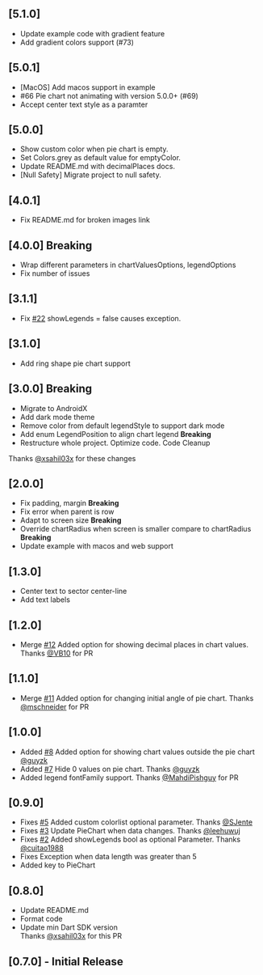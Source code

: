 ## [5.1.0]

- Update example code with gradient feature
- Add gradient colors support (#73)

## [5.0.1]

- [MacOS] Add macos support in example
- <fix> #66 Pie chart not animating with version 5.0.0+ (#69)  
- Accept center text style as a paramter

## [5.0.0]

* Show custom color when pie chart is empty.
* Set Colors.grey as default value for emptyColor.
* Update README.md with decimalPlaces docs.
* [Null Safety] Migrate project to null safety.

## [4.0.1]

* Fix README.md for broken images link

## [4.0.0] **Breaking**

* Wrap different parameters in chartValuesOptions, legendOptions
* Fix number of issues

## [3.1.1]

* Fix [#22](https://github.com/apgapg/pie_chart/issues/22) showLegends = false causes exception.

## [3.1.0]

* Add ring shape pie chart support

## [3.0.0] **Breaking**

* Migrate to AndroidX
* Add dark mode theme
* Remove color from default legendStyle to support dark mode
* Add enum LegendPosition to align chart legend **Breaking**
* Restructure whole project. Optimize code. Code Cleanup

Thanks [@xsahil03x](https://github.com/xsahil03x) for these changes

## [2.0.0]

* Fix padding, margin **Breaking**
* Fix error when parent is row
* Adapt to screen size **Breaking**
* Override chartRadius when screen is smaller compare to chartRadius **Breaking**
* Update example with macos and web support

## [1.3.0]

* Center text to sector center-line
* Add text labels

## [1.2.0]

* Merge [#12](https://github.com/apgapg/pie_chart/issues/12) Added option for showing decimal places in chart values.
  Thanks [@VB10](https://github.com/VB10) for PR

## [1.1.0]

* Merge [#11](https://github.com/apgapg/pie_chart/issues/11) Added option for changing initial angle of pie chart.
  Thanks [@mschneider](https://github.com/mschneider) for PR

## [1.0.0]

* Added [#8](https://github.com/apgapg/pie_chart/issues/8) Added option for showing chart values outside the pie
  chart [@guyzk](https://github.com/guyzk)
* Added [#7](https://github.com/apgapg/pie_chart/issues/7) Hide 0 values on pie chart.
  Thanks [@guyzk](https://github.com/https://github.com/guyzk)
* Added legend fontFamily support. Thanks [@MahdiPishguy](https://github.com/MahdiPishguy) for PR

## [0.9.0]

* Fixes [#5](https://github.com/apgapg/pie_chart/issues/5) Added custom colorlist optional parameter.
  Thanks [@SJente](https://github.com/SJente)
* Fixes [#3](https://github.com/apgapg/pie_chart/issues/3) Update PieChart when data changes.
  Thanks [@leehuwuj](https://github.com/https://github.com/leehuwuj)
* Fixes [#2](https://github.com/apgapg/pie_chart/issues/2) Added showLegends bool as optional Parameter.
  Thanks [@cuitao1988](https://github.com/https://github.com/cuitao1988)
* Fixes Exception when data length was greater than 5
* Added key to PieChart

## [0.8.0]

* Update README.md
* Format code
* Update min Dart SDK version  
  Thanks [@xsahil03x](https://github.com/xsahil03x) for this PR

## [0.7.0] - Initial Release
